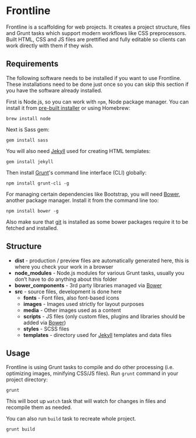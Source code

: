 # Frontline

Frontline is a scaffolding for web projects. It creates a project structure, files and Grunt tasks which support modern workflows like CSS preprocessors. Built HTML, CSS and JS files are prettified and fully editable so clients can work directly with them if they wish.

## Requirements

The following software needs to be installed if you want to use Frontline. These installations need to be done just once so you can skip this section if you have the software already installed.

First is Node.js, so you can work with `npm`, Node package manager. You can install it from [pre-built installer](http://nodejs.org/) or using Homebrew:

```
brew install node
```

Next is Sass gem:

```
gem install sass
```

You will also need [Jekyll](http://jekyllrb.com) used for creating HTML templates:

```
gem install jekyll
```

Then install [Grunt](http://gruntjs.com/)'s command line interface (CLI) globally:

```
npm install grunt-cli -g
```

For managing certain dependencies like Bootstrap, you will need [Bower](http://bower.io/), another package manager. Install it from the command line too:

```
npm install bower -g
```

Also make sure that [git](http://git-scm.com/) is installed as some bower packages require it to be fetched and installed.

## Structure

- **dist** - production / preview files are automatically generated here, this is where you check your work in a browser
- **node_modules** - Node.js modules for various Grunt tasks, usually you don’t have to do anything about this folder
- **bower_components** - 3rd party libraries managed via [Bower](http://bower.io/)
- **src** - source files, development is done here
  - **fonts** - Font files, also font-based icons
  - **images** - Images used strictly for layout purposes
  - **media** - Other images used as a content
  - **scripts** - JS files (only custom files, plugins and libraries should be added via [Bower](http://bower.io/))
  - **styles** - SCSS files
  - **templates** - directory used for [Jekyll](http://jekyllrb.com) templates and data files

## Usage

Frontline is using Grunt tasks to compile and do other processing (i.e. optimizing images, minifying CSS/JS files). Run `grunt` command in your project directory:

```
grunt
```

This will boot up `watch` task that will watch for changes in files and recompile them as needed.

You can also run `build` task to recreate whole project.

```
grunt build
```
